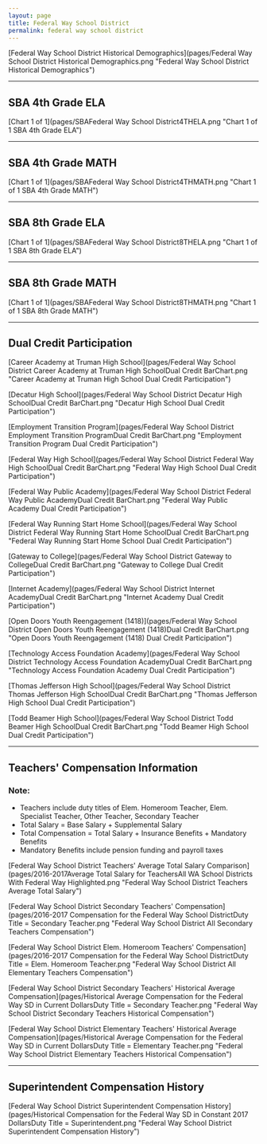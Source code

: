 ```yaml
---
layout: page
title: Federal Way School District
permalink: federal way school district
---
```



[Federal Way School District Historical Demographics](pages/Federal Way School District Historical Demographics.png "Federal Way School District Historical Demographics")

___

## SBA 4th Grade ELA

[Chart 1 of 1](pages/SBAFederal Way School District4THELA.png "Chart 1 of 1 SBA 4th Grade ELA")


___

## SBA 4th Grade MATH

[Chart 1 of 1](pages/SBAFederal Way School District4THMATH.png "Chart 1 of 1 SBA 4th Grade MATH")


___

## SBA 8th Grade ELA

[Chart 1 of 1](pages/SBAFederal Way School District8THELA.png "Chart 1 of 1 SBA 8th Grade ELA")


___

## SBA 8th Grade MATH

[Chart 1 of 1](pages/SBAFederal Way School District8THMATH.png "Chart 1 of 1 SBA 8th Grade MATH")


___

## Dual Credit Participation

[Career Academy at Truman High School](pages/Federal Way School District Career Academy at Truman High SchoolDual Credit BarChart.png "Career Academy at Truman High School Dual Credit Participation")

[Decatur High School](pages/Federal Way School District Decatur High SchoolDual Credit BarChart.png "Decatur High School Dual Credit Participation")

[Employment Transition Program](pages/Federal Way School District Employment Transition ProgramDual Credit BarChart.png "Employment Transition Program Dual Credit Participation")

[Federal Way High School](pages/Federal Way School District Federal Way High SchoolDual Credit BarChart.png "Federal Way High School Dual Credit Participation")

[Federal Way Public Academy](pages/Federal Way School District Federal Way Public AcademyDual Credit BarChart.png "Federal Way Public Academy Dual Credit Participation")

[Federal Way Running Start Home School](pages/Federal Way School District Federal Way Running Start Home SchoolDual Credit BarChart.png "Federal Way Running Start Home School Dual Credit Participation")

[Gateway to College](pages/Federal Way School District Gateway to CollegeDual Credit BarChart.png "Gateway to College Dual Credit Participation")

[Internet Academy](pages/Federal Way School District Internet AcademyDual Credit BarChart.png "Internet Academy Dual Credit Participation")

[Open Doors Youth Reengagement (1418)](pages/Federal Way School District Open Doors Youth Reengagement (1418)Dual Credit BarChart.png "Open Doors Youth Reengagement (1418) Dual Credit Participation")

[Technology Access Foundation Academy](pages/Federal Way School District Technology Access Foundation AcademyDual Credit BarChart.png "Technology Access Foundation Academy Dual Credit Participation")

[Thomas Jefferson High School](pages/Federal Way School District Thomas Jefferson High SchoolDual Credit BarChart.png "Thomas Jefferson High School Dual Credit Participation")

[Todd Beamer High School](pages/Federal Way School District Todd Beamer High SchoolDual Credit BarChart.png "Todd Beamer High School Dual Credit Participation")


___

## Teachers' Compensation Information
### Note:
- Teachers include duty titles of Elem. Homeroom Teacher, Elem. Specialist Teacher, Other Teacher, Secondary Teacher
- Total Salary = Base Salary + Supplemental Salary
- Total Compensation = Total Salary + Insurance Benefits + Mandatory Benefits
- Mandatory Benefits include pension funding and payroll taxes

[Federal Way School District Teachers' Average Total Salary Comparison](pages/2016-2017Average Total Salary for TeachersAll WA School Districts With Federal Way Highlighted.png "Federal Way School District Teachers Average Total Salary")

[Federal Way School District Secondary Teachers' Compensation](pages/2016-2017 Compensation for the Federal Way School DistrictDuty Title = Secondary Teacher.png "Federal Way School District All Secondary Teachers Compensation")

[Federal Way School District Elem. Homeroom Teachers' Compensation](pages/2016-2017 Compensation for the Federal Way School DistrictDuty Title = Elem. Homeroom Teacher.png "Federal Way School District All Elementary Teachers Compensation")

[Federal Way School District Secondary Teachers' Historical Average Compensation](pages/Historical Average Compensation for the Federal Way SD in Current DollarsDuty Title = Secondary Teacher.png "Federal Way School District Secondary Teachers Historical Compensation")

[Federal Way School District Elementary Teachers' Historical Average Compensation](pages/Historical Average Compensation for the Federal Way SD in Current DollarsDuty Title = Elementary Teacher.png "Federal Way School District Elementary Teachers Historical Compensation")


___

## Superintendent Compensation History

[Federal Way School District Superintendent Compensation History](pages/Historical Compensation for the Federal Way SD in Constant 2017 DollarsDuty Title = Superintendent.png "Federal Way School District Superintendent Compensation History")

